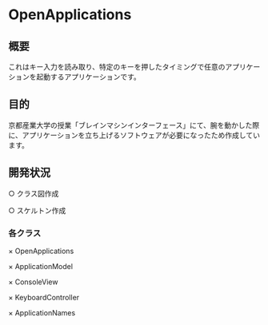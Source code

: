 # OpenApplications
## 概要
これはキー入力を読み取り、特定のキーを押したタイミングで任意のアプリケーションを起動するアプリケーションです。

## 目的
京都産業大学の授業「ブレインマシンインターフェース」にて、腕を動かした際に、アプリケーションを立ち上げるソフトウェアが必要になったため作成しています。

## 開発状況
○ クラス図作成

○ スケルトン作成
### 各クラス
× OpenApplications

× ApplicationModel

× ConsoleView

× KeyboardController

× ApplicationNames
